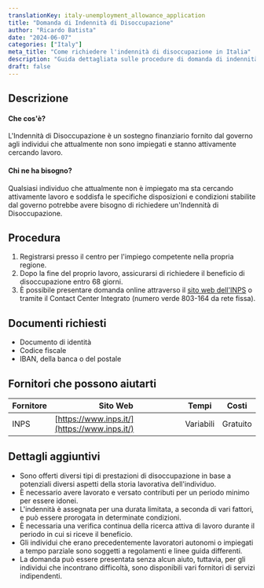 ```yaml
---
translationKey: italy-unemployment_allowance_application
title: "Domanda di Indennità di Disoccupazione"
author: "Ricardo Batista"
date: "2024-06-07"
categories: ["Italy"]
meta_title: "Come richiedere l'indennità di disoccupazione in Italia"
description: "Guida dettagliata sulle procedure di domanda di indennità di disoccupazione, documenti richiesti e vari dettagli dei fornitori di servizi."
draft: false
---
```


## Descrizione
#### Che cos'è?
L'Indennità di Disoccupazione è un sostegno finanziario fornito dal governo agli individui che attualmente non sono impiegati e stanno attivamente cercando lavoro.

#### Chi ne ha bisogno?
Qualsiasi individuo che attualmente non è impiegato ma sta cercando attivamente lavoro e soddisfa le specifiche disposizioni e condizioni stabilite dal governo potrebbe avere bisogno di richiedere un'Indennità di Disoccupazione.

## Procedura
1. Registrarsi presso il centro per l'impiego competente nella propria regione.
2. Dopo la fine del proprio lavoro, assicurarsi di richiedere il beneficio di disoccupazione entro 68 giorni.
3. È possibile presentare domanda online attraverso il [sito web dell'INPS](https://www.inps.it/) o tramite il Contact Center Integrato (numero verde 803-164 da rete fissa).

## Documenti richiesti
* Documento di identità
* Codice fiscale
* IBAN, della banca o del postale

## Fornitori che possono aiutarti

| Fornitore        |     Sito Web     |     Tempi    |       Costi      |
| --------------- | --------------- |  :-------------: | :-------------: |
| INPS      |  [https://www.inps.it/](https://www.inps.it/)       |      Variabili     |        Gratuito       |

## Dettagli aggiuntivi
* Sono offerti diversi tipi di prestazioni di disoccupazione in base a potenziali diversi aspetti della storia lavorativa dell'individuo.
* È necessario avere lavorato e versato contributi per un periodo minimo per essere idonei.
* L'indennità è assegnata per una durata limitata, a seconda di vari fattori, e può essere prorogata in determinate condizioni.
* È necessaria una verifica continua della ricerca attiva di lavoro durante il periodo in cui si riceve il beneficio.
* Gli individui che erano precedentemente lavoratori autonomi o impiegati a tempo parziale sono soggetti a regolamenti e linee guida differenti.
* La domanda può essere presentata senza alcun aiuto, tuttavia, per gli individui che incontrano difficoltà, sono disponibili vari fornitori di servizi indipendenti.